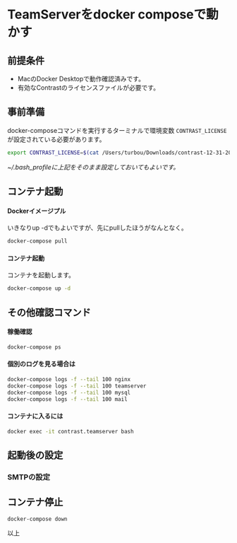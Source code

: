 # TeamServerをdocker composeで動かす

## 前提条件
- MacのDocker Desktopで動作確認済みです。
- 有効なContrastのライセンスファイルが必要です。

## 事前準備
docker-composeコマンドを実行するターミナルで環境変数 ```CONTRAST_LICENSE``` が設定されている必要があります。
```bash
export CONTRAST_LICENSE=$(cat /Users/turbou/Downloads/contrast-12-31-2023.lic)
```
*~/.bash_profileに上記をそのまま設定しておいてもよいです。*

## コンテナ起動
#### Dockerイメージプル
いきなりup -dでもよいですが、先にpullしたほうがなんとなく。
```bash
docker-compose pull
```
#### コンテナ起動
コンテナを起動します。
```bash
docker-compose up -d
```
## その他確認コマンド
#### 稼働確認
```bash
docker-compose ps
```
#### 個別のログを見る場合は
```bash
docker-compose logs -f --tail 100 nginx
docker-compose logs -f --tail 100 teamserver
docker-compose logs -f --tail 100 mysql
docker-compose logs -f --tail 100 mail
```
#### コンテナに入るには
```bash
docker exec -it contrast.teamserver bash
```

## 起動後の設定
### SMTPの設定


## コンテナ停止
```bash
docker-compose down
```

以上
